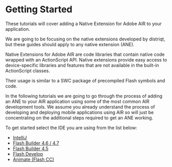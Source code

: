 
# Getting Started

These tutorials will cover adding a Native Extension for Adobe AIR to your application.

We are going to be focusing on the native extensions developed by distriqt, but these guides should apply to any native extension (ANE).

Native Extensions for Adobe AIR are code libraries that contain native code wrapped with an ActionScript API. Native extensions provide easy access to device-specific libraries and features that are not available in the built-in ActionScript classes.

Their usage is similar to a SWC package of precompiled Flash symbols and code.

In the following tutorials we are going to go through the process of adding an ANE to your AIR application using some of the most common AIR development tools. We assume you already understand the process of developing and deploying mobile applications using AIR so will just be concentrating on the additional steps required to get an ANE working.


To get started select the IDE you are using from the list below:

- [IntelliJ](getting-started-intellij)
- [Flash Builder 4.6 / 4.7](getting-started-flashbuilder4.7)
- [Flash Builder 4.5](getting-started-flashbuilder4.5)
- [Flash Develop](getting-started-flashdevelop)
- [Animate (Flash CC)](getting-started-animate)


